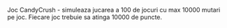 Joc CandyCrush - simuleaza jucarea a 100 de jocuri cu max 10000 mutari pe joc.
Fiecare joc trebuie sa atinga 10000 de puncte.
